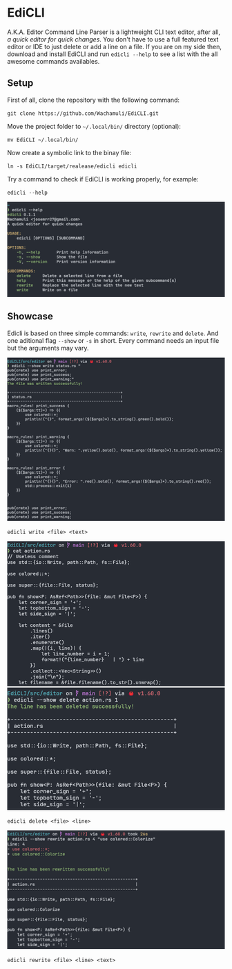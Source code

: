 # EdiCLI

A.K.A. Editor Command Line Parser is a lightweight CLI text editor,
after all, *a quick editor for quick changes*. You don't have to use
a full featured text editor or IDE to just delete or add a line on a file.
If you are on my side then, download and install EdiCLI and run `edicli --help`
to see a list with the all awesome commands availables.

## Setup

First of all, clone the repository with the following command:
```
git clone https://github.com/Wachamuli/EdiCLI.git
```
Move the project folder to ``~/.local/bin/`` directory (optional):
```
mv EdiCLI ~/.local/bin/
```
Now create a symbolic link to the binay file:
```
ln -s EdiCLI/target/realease/edicli edicli
```
Try a command to check if EdiCLI is working properly, for example:
```
edicli --help
```
![alt text](./extra/image-1.png)

## Showcase

Edicli is based on three simple commands: `write`, `rewrite` and `delete`.
And one aditional flag `--show` or `-s` in short. Every command needs an input file but the 
arguments may vary.

![alt text](./extra/image.png)
```
edicli write <file> <text>
```

![alt text](./extra/image-2.png)
![alt text](./extra/image-3.png)
```
edicli delete <file> <line>
```

![alt text](./extra/image-4.png)
```
edicli rewrite <file> <line> <text>
```